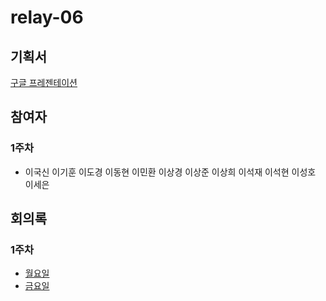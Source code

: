 # relay-06

## 기획서
[구글 프레젠테이션](https://docs.google.com/presentation/d/1KVMY72W_LfYM90A4zkEgC6fcdEBQH48g6vqVKTmdzu0/edit?usp=sharing)

## 참여자

### 1주차
- 이국신 이기훈 이도경 이동현 이민환 이상경 이상준 이상희 이석재 이석현 이성호 이세은

## 회의록

### 1주차
- [월요일](https://github.com/boostcamp-2020/relay_06/wiki/1%EC%A3%BC%EC%B0%A8-%EB%9D%BC%EB%96%BC-%EC%B1%8C%EB%A6%B0%EC%A7%80)
- [금요일](https://github.com/boostcamp-2020/relay_06/wiki/1%EC%A3%BC%EC%B0%A8-%ED%9A%8C%EC%9D%98%EB%A1%9D)
